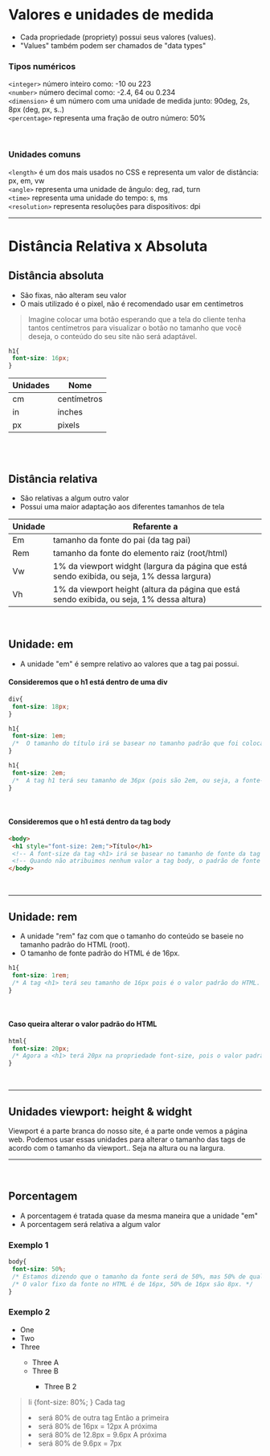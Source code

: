# Valores e unidades de medida
* Cada propriedade (propriety) possui seus valores (values). 
* "Values" também podem ser chamados de "data types"


### __Tipos numéricos__ </br>
```<integer>``` número inteiro como: -10 ou 223 </br>
```<number>``` número decimal como: -2.4, 64 ou 0.234 </br> 
```<dimension>``` é um número com uma unidade de medida junto: 90deg, 2s, 8px (deg, px, s..) </br>
```<percentage>``` representa uma fração de outro número: 50% 

</br>

### __Unidades comuns__ </br>
```<length>``` é um dos mais usados no CSS e representa um valor de distância: px, em, vw </br>
```<angle>``` representa uma unidade de ângulo: deg, rad, turn </br>
```<time>``` representa uma unidade do tempo: s, ms </br>
```<resolution>``` representa resoluções para dispositivos: dpi </br>

_________________________________________________________________________________________________________________
# Distância Relativa x Absoluta

## Distância absoluta
* São fixas, não alteram seu valor
* O mais utilizado é o pixel, não é recomendado usar em centímetros
> Imagine colocar uma botão esperando que a tela do cliente tenha tantos centímetros para visualizar o botão no tamanho que você deseja, o conteúdo do seu site não será adaptável.
```css
h1{
 font-size: 16px; 
}
```
<table>
	<thead>
		<tr>
			<th>Unidades</th> 
			<th>Nome</th>
		</tr>
	</thead>
	<tbody>
		<tr>
			<td>cm</td>
			<td>centímetros</td>
		</tr>
		<tr>
			<td>in</td>
			<td>inches</td>
		</tr>
		<tr>
			<td>px</td>
			<td>pixels</td>
		</tr>
	</tbody>
</table>

</br>
</br>

## Distância relativa
* São relativas a algum outro valor
* Possui uma maior adaptação aos diferentes tamanhos de tela 
<table>
	<thead>
		<tr>
			<th>Unidade</th>
			<th>Refarente a</th>
		</tr>
	</thead>
	<tbody>
		<tr>
			<td>Em</td>
			<td>tamanho da fonte do pai (da tag pai)</td>
		</tr>
		<tr>
			<td>Rem</td>
			<td>tamanho da fonte do elemento raiz (root/html)</td>
		</tr>
		<tr>
			<td>Vw</td>
			<td>1% da viewport widght (largura da página que está sendo exibida, ou seja, 1% dessa largura)</td>
		</tr>
		<tr>
			<td>Vh</td>
			<td>1% da viewport height (altura da página que está sendo exibida, ou seja, 1% dessa altura)</td>
		</tr>
	</tbody>
</table>

</br>

## Unidade: em
- A unidade "em" é sempre relativo ao valores que a tag pai possui. 

#### Consideremos que o h1 está dentro de uma div
```css
div{ 
 font-size: 18px; 
}

h1{
 font-size: 1em;
 /*  O tamanho do título irá se basear no tamanho padrão que foi colocado na div. */ 
}

h1{ 
 font-size: 2em;
 /*  A tag h1 terá seu tamanho de 36px (pois são 2em, ou seja, a fonte-size padrão 18 vezes dois) */
}
```
</br>

#### Consideremos que o h1 está dentro da tag body
```html
<body> 
 <h1 style="font-size: 2em;">Título</h1> 
 <!-- A font-size da tag <h1> irá se basear no tamanho de fonte da tag <body>, pois <body> é a tag pai -->
 <!-- Quando não atribuimos nenhum valor a tag body, o padrão de fonte é de 18px -->
</body>
```

</br>

____________________________________________________________________________________________
## Unidade: rem
- A unidade "rem" faz com que o tamanho do conteúdo se baseie no tamanho padrão do HTML (root).
- O tamanho de fonte padrão do HTML é de 16px. 

```css
h1{ 
 font-size: 1rem;
 /* A tag <h1> terá seu tamanho de 16px pois é o valor padrão do HTML. */
}
```

</br>

#### Caso queira alterar o valor padrão do HTML
```css
html{
 font-size: 20px;
 /* Agora a <h1> terá 20px na propriedade font-size, pois o valor padrão se tornou 20px */
} 
```

</br>

________________________________________________________________________________________________

## Unidades viewport: height & widght 
Viewport é a parte branca do nosso site, é a parte onde vemos a página web.
Podemos usar essas unidades para alterar o tamanho das tags de acordo com o tamanho da viewport..
Seja na altura ou na largura.

________________________________________________________________________________________________

</br>


## Porcentagem 
* A porcentagem é tratada quase da mesma maneira que a unidade "em" 
* A porcentagem será relativa a algum valor

### Exemplo 1
```css 
body{
 font-size: 50%;
 /* Estamos dizendo que o tamanho da fonte será de 50%, mas 50% de qual valor? */ 
 /* O valor fixo da fonte no HTML é de 16px, 50% de 16px são 8px. */
} 
```

### Exemplo 2
<ul> <!--Lista um -->
	<li>One</li>
	<li>Two</li>
	<li>Three</li>
		<ul> <!-- Lista dois -->
			<li>Three A</li>
			<li>Three B</li>
				<ul> <!-- Lista três -->
					<li>Three B 2</li>
				</ul>
		</ul>
	</li>
</ul>

> li {font-size: 80%; }
Cada tag <li> será 80% de outra tag
Então a primeira <li> será 80% de 16px = 12px
A próxima <li> será 80% de 12.8px = 9.6px
A próxima <li> será 80% de 9.6px = 7px
